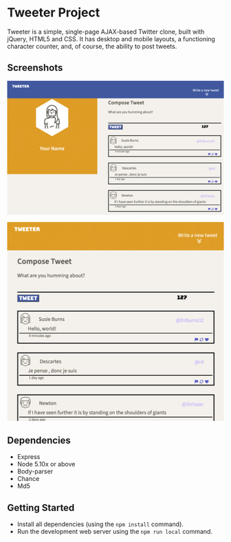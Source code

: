 # Tweeter Project

Tweeter is a simple, single-page AJAX-based Twitter clone, built with jQuery, HTML5 and CSS. It has desktop and mobile layouts, a functioning character counter, and, of course, the ability to post tweets.

## Screenshots

!["The desktop style."](https://github.com/lstaff4/tweeter/blob/master/docs/Screen%20Shot%202024-02-15%20at%203.15.16%20PM.png?raw=true)

!["The mobile style."](https://github.com/lstaff4/tweeter/blob/master/docs/Screen%20Shot%202024-02-15%20at%203.16.27%20PM.png?raw=true)

## Dependencies

- Express
- Node 5.10x or above
- Body-parser
- Chance
- Md5

## Getting Started

- Install all dependencies (using the `npm install` command).
- Run the development web server using the `npm run local` command.